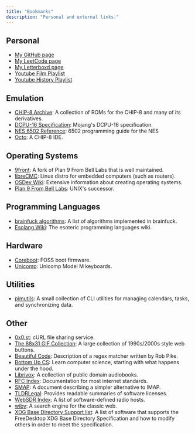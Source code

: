 ```yaml
---
title: "Bookmarks"
description: "Personal and external links."
---
```


## Personal

* [My GitHub page](https://github.com/bmoneill)
* [My LeetCode page](https://leetcode.com/boneill02)
* [My Letterboxd page](https://letterboxd.com/d4rklands)
* [Youtube Film Playlist](https://www.youtube.com/playlist?list=PLo1zwie6sgvsxE8qnMMqSW-3cgvMso_8D)
* [Youtube History Playlist](https://www.youtube.com/playlist?list=PLo1zwie6sgvsxoqTysx2426TTdqpTr1gB)

## Emulation

* [CHIP-8 Archive](https://johnearnest.github.io/chip8Archive): A collection of ROMs for the CHIP-8 and many of its derivatives.
* [DCPU-16 Specification](https://gist.github.com/metaphox/3888117): Mojang's DCPU-16 specification.
* [NES 6502 Reference](http://nesdev.org/obelisk-6502-guide/reference.html): 6502 programming guide for the NES
* [Octo](https://johnearnest.github.io/Octo/): A CHIP-8 IDE.

## Operating Systems

* [9front](http://9front.org): A fork of Plan 9 From Bell Labs that is well maintained.
* [libreCMC](https://librecmc.org/): Linux distro for embedded computers (such as routers).
* [OSDev Wiki](https://wiki.osdev.org/Main_Page): Extensive information about creating operating systems.
* [Plan 9 From Bell Labs](https://9p.io/plan9/): UNIX's successor.

## Programming Languages

* [brainfuck algorithms](https://esolangs.org/wiki/Brainfuck_algorithms): A list of algorithms implemented in brainfuck.
* [Esolang Wiki](https://esolangs.org/wiki/Main_Page): The esoteric programming languages wiki.

## Hardware

* [Coreboot](https://www.coreboot.org/): FOSS boot firmware.
* [Unicomp](https://www.pckeyboard.com/page/SFNT): Unicomp Model M keyboards.

## Utilities

* [pimutils](https://pimutils.org/): A small collection of CLI utilities for managing calendars, tasks, and synchronizing data.

## Other

* [0x0.st](https://0x0.st): cURL file sharing service.
* [The 88x31 GIF Collection](http://cyber.dabamos.de/88x31/index.html): A large collection of 1990s/2000s style web buttons.
* [Beautiful Code](https://www.cs.princeton.edu/courses/archive/spr09/cos333/beautiful.html): Description of a regex matcher written by Rob Pike.
* [Bottom Up CS](https://www.bottomupcs.com/): Learn computer science, starting with what happens under the hood.
* [Librivox](https://librivox.org):  A collection of public domain audiobooks.
* [RFC Index](https://tools.ietf.org/rfc/index): Documentation for most internet standards.
* [SMAP](http://www.courier-mta.org/cone/smap1.html): A document describing a simpler alternative to IMAP.
* [TLDRLegal](https://tldrlegal.com): Provides readable summaries of software licenses.
* [WebSDR Index](http://www.websdr.org): A list of software-defined radio hosts.
* [wiby](https://wiby.me/): A search engine for the classic web.
* [XDG Base Directory Support list](https://wiki.archlinux.org/title/XDG_Base_Directory#Support): A list of software that supports the FreeDesktop XDG Base Directory Specification and how to modify others in order to meet the specification.

